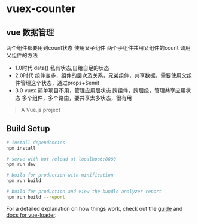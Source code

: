 # vuex-counter
## vue 数据管理
两个组件都要用到count状态
使用父子组件 两个子组件共用父组件的count  调用父组件的方法

- 1.0时代   data() 私有状态,自给自足的状态
- 2.0时代   组件变多，组件的层次及关系，兄弟组件，共享数据，需要使用父组件管理这个状态，通过props+$emit
- 3.0 vuex  简单项目不用，管理应用层状态
  跨组件，跨层级，管理共享应用状态
  多个组件，多个路由，要共享太多状态，很有用
> A Vue.js project

## Build Setup

``` bash
# install dependencies
npm install

# serve with hot reload at localhost:8080
npm run dev

# build for production with minification
npm run build

# build for production and view the bundle analyzer report
npm run build --report
```

For a detailed explanation on how things work, check out the [guide](http://vuejs-templates.github.io/webpack/) and [docs for vue-loader](http://vuejs.github.io/vue-loader).

